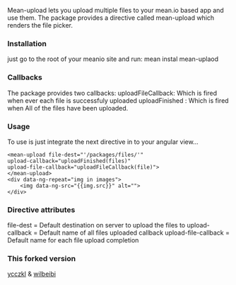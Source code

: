 Mean-upload lets you upload multiple files to your mean.io based app and use them.
The package provides a directive called mean-upload which renders the file picker.

### Installation
just go to the root of your meanio site and run:
mean instal mean-uplaod

### Callbacks
The package provides two callbacks:
uploadFileCallback: Which is fired when ever each file is successfuly uploaded
uploadFinished : Which is fired when All of the files have been uploaded.

### Usage
To use is just integrate the next directive in to your angular view...

```
<mean-upload file-dest="'/packages/files/'"
upload-callback="uploadFinished(files)"
upload-file-callback="uploadFileCallback(file)">
</mean-upload>
<div data-ng-repeat="img in images">
    <img data-ng-src="{{img.src}}" alt="">
</div>
```

### Directive attributes
file-dest = Default destination on server to upload the files to
upload-callback = Default name of all files uploaded callback
upload-file-callback = Default name for each file upload completion

### This forked version
[ycczkl][ycczkl] & [wilbeibi][wilbeibi]


[ycczkl]: https://github.com/ycczkl
[wilbeibi]: https://github.com/wilbeibi
